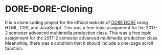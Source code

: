# DORE-DORE-Cloning
It is a clone coding project for the official website of [DORÉ DORÉ](http://doredore.co.kr/) using HTML, CSS, and JavaScript.
This was a free topic assignment for the 2017-2 semester advanced multimedia production class.
This was a free topic assignment for the 2017-2 semester advanced multimedia production class. Meanwhile, there was a condition that it should include a one-page scroll function.

